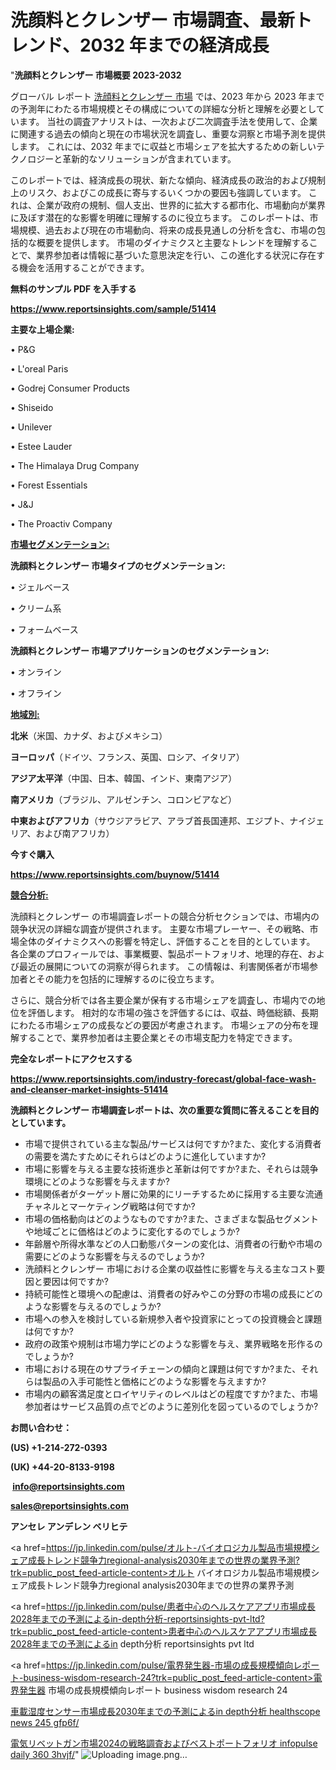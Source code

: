 # 洗顔料とクレンザー 市場調査、最新トレンド、2032 年までの経済成長

"<strong>洗顔料とクレンザー 市場概要 2023-2032</strong>

グローバル レポート <a href=https://www.reportsinsights.com/sample/51414>洗顔料とクレンザー 市場</a> では、2023 年から 2023 年までの予測年にわたる市場規模とその構成についての詳細な分析と理解を必要としています。 当社の調査アナリストは、一次および二次調査手法を使用して、企業に関連する過去の傾向と現在の市場状況を調査し、重要な洞察と市場予測を提供します。 これには、2032 年までに収益と市場シェアを拡大​​するための新しいテクノロジーと革新的なソリューションが含まれています。

このレポートでは、経済成長の現状、新たな傾向、経済成長の政治的および規制上のリスク、およびこの成長に寄与するいくつかの要因も強調しています。 これは、企業が政府の規制、個人支出、世界的に拡大する都市化、市場動向が業界に及ぼす潜在的な影響を明確に理解するのに役立ちます。 このレポートは、市場規模、過去および現在の市場動向、将来の成長見通しの分析を含む、市場の包括的な概要を提供します。 市場のダイナミクスと主要なトレンドを理解することで、業界参加者は情報に基づいた意思決定を行い、この進化する状況に存在する機会を活用することができます。

<strong><b>無料のサンプル PDF を入手する</b></strong>

<a href=https://www.reportsinsights.com/sample/51414><strong><u>https://www.reportsinsights.com/sample/51414</u></strong></a>

<strong>主要な上場企業:</strong>

• P&G

• L'oreal Paris

• Godrej Consumer Products

• Shiseido

• Unilever

• Estee Lauder

• The Himalaya Drug Company

• Forest Essentials

• J&J

• The Proactiv Company

<strong><u>市場セグメンテーション</u></strong><strong><u>:</u></strong>

<strong>洗顔料とクレンザー 市場タイプのセグメンテーション:</strong>

• ジェルベース

• クリーム系

• フォームベース

<strong>洗顔料とクレンザー 市場アプリケーションのセグメンテーション:</strong>

• オンライン

• オフライン

<strong><u>地域別</u></strong><strong><u>:</u></strong>

<strong>北米</strong>（米国、カナダ、およびメキシコ）

<strong>ヨーロッパ</strong>（ドイツ、フランス、英国、ロシア、イタリア）

<strong>アジア太平洋</strong>（中国、日本、韓国、インド、東南アジア）

<strong>南アメリカ</strong>（ブラジル、アルゼンチン、コロンビアなど）

<strong>中東およびアフリカ</strong>（サウジアラビア、アラブ首長国連邦、エジプト、ナイジェリア、および南アフリカ）

<strong>今すぐ購入</strong>

<a href=https://www.reportsinsights.com/buynow/51414><strong><u>https://www.reportsinsights.com/buynow/51414</u></strong></a>

<strong><u>競合分析:</u></strong>

洗顔料とクレンザー の市場調査レポートの競合分析セクションでは、市場内の競争状況の詳細な調査が提供されます。 主要な市場プレーヤー、その戦略、市場全体のダイナミクスへの影響を特定し、評価することを目的としています。 各企業のプロフィールでは、事業概要、製品ポートフォリオ、地理的存在、および最近の展開についての洞察が得られます。 この情報は、利害関係者が市場参加者とその能力を包括的に理解するのに役立ちます。

さらに、競合分析では各主要企業が保有する市場シェアを調査し、市場内での地位を評価します。 相対的な市場の強さを評価するには、収益、時価総額、長期にわたる市場シェアの成長などの要因が考慮されます。 市場シェアの分布を理解することで、業界参加者は主要企業とその市場支配力を特定できます。

<strong>完全なレポートにアクセスする</strong>

<a href=https://www.reportsinsights.com/industry-forecast/global-face-wash-and-cleanser-market-insights-51414><strong><u><b>https://www.reportsinsights.com/industry-forecast/global-face-wash-and-cleanser-market-insights-51414</b></u></strong></a>

<strong><b>洗顔料とクレンザー 市場調査レポートは、次の重要な質問に答えることを目的としています。</b></strong>
<ul>
  <li>市場で提供されている主な製品/サービスは何ですか?また、変化する消費者の需要を満たすためにそれらはどのように進化していますか?</li>
  <li>市場に影響を与える主要な技術進歩と革新は何ですか?また、それらは競争環境にどのような影響を与えますか?</li>
  <li>市場関係者がターゲット層に効果的にリーチするために採用する主要な流通チャネルとマーケティング戦略は何ですか?</li>
  <li>市場の価格動向はどのようなものですか?また、さまざまな製品セグメントや地域ごとに価格はどのように変化するのでしょうか?</li>
  <li>年齢層や所得水準などの人口動態パターンの変化は、消費者の行動や市場の需要にどのような影響を与えるのでしょうか?</li>
  <li>洗顔料とクレンザー 市場における企業の収益性に影響を与える主なコスト要因と要因は何ですか?</li>
  <li>持続可能性と環境への配慮は、消費者の好みやこの分野の市場の成長にどのような影響を与えるのでしょうか?</li>
  <li>市場への参入を検討している新規参入者や投資家にとっての投資機会と課題は何ですか?</li>
  <li>政府の政策や規制は市場力学にどのような影響を与え、業界戦略を形作るのでしょうか?</li>
  <li>市場における現在のサプライチェーンの傾向と課題は何ですか?また、それらは製品の入手可能性と価格にどのような影響を与えますか?</li>
  <li>市場内の顧客満足度とロイヤリティのレベルはどの程度ですか?また、市場参加者はサービス品質の点でどのように差別化を図っているのでしょうか?</li>
</ul>
<strong>お問い合わせ：</strong>

<strong>(US) +1-214-272-0393</strong>

<strong>(UK) +44-20-8133-9198</strong>

<strong> </strong><a href=info@reportsinsights.com><strong><u>info@reportsinsights.com</u></strong></a>

<a href=sales@reportsinsights.com><strong><u>sales@reportsinsights.com</u></strong></a>

<strong>アンセレ アンデレン ベリヒテ</strong>

<a href=https://jp.linkedin.com/pulse/オルト-バイオロジカル製品市場規模シェア成長トレンド競争力regional-analysis2030年までの世界の業界予測?trk=public_post_feed-article-content>オルト バイオロジカル製品市場規模シェア成長トレンド競争力regional analysis2030年までの世界の業界予測</a>

<a href=https://jp.linkedin.com/pulse/患者中心のヘルスケアアプリ市場成長2028年までの予測によるin-depth分析-reportsinsights-pvt-ltd?trk=public_post_feed-article-content>患者中心のヘルスケアアプリ市場成長2028年までの予測によるin depth分析 reportsinsights pvt ltd</a>

<a href=https://jp.linkedin.com/pulse/電界発生器-市場の成長規模傾向レポート-business-wisdom-research-24?trk=public_post_feed-article-content>電界発生器 市場の成長規模傾向レポート business wisdom research 24</a>

<a href=https://www.linkedin.com/pulse/車載湿度センサー市場成長2030年までの予測によるin-depth分析-healthscope-news-245-gfp6f/>車載湿度センサー市場成長2030年までの予測によるin depth分析 healthscope news 245 gfp6f/</a>

<a href=https://www.linkedin.com/pulse/電気リベットガン市場2024の戦略調査およびベストポートフォリオ-infopulse-daily-360-3hvjf/>電気リベットガン市場2024の戦略調査およびベストポートフォリオ infopulse daily 360 3hvjf/</a>"
![Uploading image.png…]()
